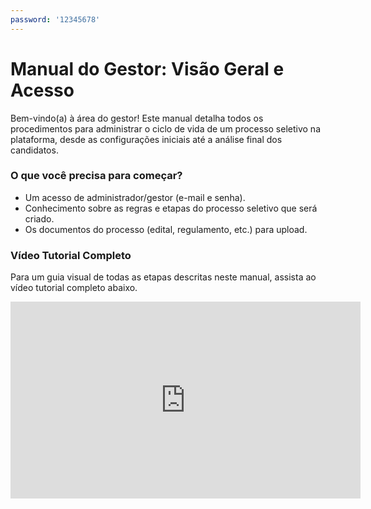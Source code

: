 ```yaml
---
password: '12345678'
---
```

# Manual do Gestor: Visão Geral e Acesso

Bem-vindo(a) à área do gestor! Este manual detalha todos os procedimentos para administrar o ciclo de vida de um processo seletivo na plataforma, desde as configurações iniciais até a análise final dos candidatos.

### O que você precisa para começar?

* Um acesso de administrador/gestor (e-mail e senha).
* Conhecimento sobre as regras e etapas do processo seletivo que será criado.
* Os documentos do processo (edital, regulamento, etc.) para upload.

### Vídeo Tutorial Completo

Para um guia visual de todas as etapas descritas neste manual, assista ao vídeo tutorial completo abaixo.

<iframe width="560" height="315" src="https://www.youtube.com/embed/Fx3DfsgvalI?si=8270oI2YzckDpvso" title="YouTube video player" frameborder="0" allow="accelerometer; autoplay; clipboard-write; encrypted-media; gyroscope; picture-in-picture; web-share" referrerpolicy="strict-origin-when-cross-origin" allowfullscreen></iframe>